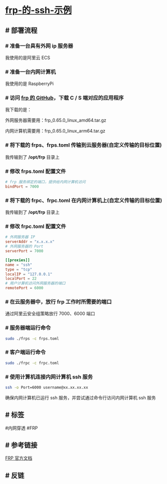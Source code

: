# [frp-的-ssh-示例](../index/frp-index.md#frp-的-ssh-示例.md)

## # 部署流程

### # 准备一台具有外网 ip 服务器

我使用的是阿里云 ECS

### # 准备一台内网计算机

我使用的是 RaspberryPi

### # 访问 [frp 的 GitHub](https://github.com/fatedier/frp/)，下载 C / S 端对应的应用程序

我下载的是：

外网服务器需要用：frp_0.65.0_linux_amd64.tar.gz

内网计算机需要用：frp_0.65.0_linux_arm64.tar.gz


### # 将下载的 frps、frps.toml 传输到云服务器(自定义传输的目标位置)

我传输到了 **/opt/frp** 目录上

### # 修改 frps.toml 配置文件

```toml
# frp 服务绑定的端口，提供给内网计算机访问
bindPort = 7000
```

### # 将下载的  frpc、frpc.toml 在内网计算机上(自定义传输的目标位置)

我传输到了 **/opt/frp** 目录上

### # 修改 frpc.toml 配置文件

```toml
# 外网服务器 IP
serverAddr = "x.x.x.x"
# 外网服务器的 Port
serverPort = 7000

[[proxies]]
name = "ssh"
type = "tcp"
localIP = "127.0.0.1"
localPort = 22
# 用户计算机访问外网服务器的端口
remotePort = 6000
```

### # 在云服务器中，放行 frp 工作时所需要的端口

通过阿里云安全组策略放行 7000、6000 端口

### # 服务器端运行命令

```bash
sudo ./frps -c frps.toml
```

### # 客户端运行命令

```bash
sudo ./frpc -c frpc.toml
```

### # 使用计算机连接内网计算机 ssh 服务



```bash
ssh -o Port=6000 username@xx.xx.xx.xx
```
确保内网计算机已运行 ssh 服务，并尝试通过命令行访问内网计算机 ssh 服务

## # 标签

#内网穿透 #FRP

## # 参考链接

[FRP 官方文档](https://gofrp.org/zh-cn/docs/examples/ssh/)

## # 反链